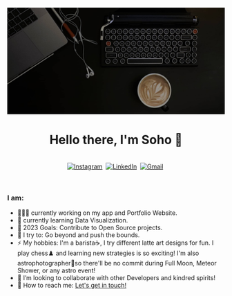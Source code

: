   [![My Desk Setup](Resources/MyDeskSetup.jpg)](https://www.youtube.com/watch?v=SDkAGkd4NLc) 
<p>
  <h1 align="center"><b>Hello there, I'm Soho 👋</b></h1>
</p>

<p align="center">
<br>
<a href="https://instagram.com/soho.codes"><img src="https://img.shields.io/badge/instagram-%23E4405F.svg?&style=for-the-badge&logo=instagram&logoColor=white" alt="Instagram" /></a>&nbsp;
<a href="https://www.linkedin.com/hoseinpur"><img src="https://img.shields.io/badge/linkedin-%230077B5.svg?&style=for-the-badge&logo=linkedin&logoColor=white" alt="LinkedIn" /></a>&nbsp;
<a href="mailto:soho.codes@gmail.com?subject=Hola%20Sumanth"><img src="https://img.shields.io/badge/gmail-%23D14836.svg?&style=for-the-badge&logo=gmail&logoColor=white" alt="Gmail"/></a>&nbsp;
<!--<a href="https://hoseinpur.github.io/"><img alt="Website" src="https://img.shields.io/website?style=for-the-badge&up_message=portfolio&url=https%3A%2F%2Fkkvanonymous.github.io%2F"></a>-->
</p>

<br>


### I am:
- 👩🏼‍💻 currently working on my app and Portfolio Website.
- 🧠 currently learning Data Visualization.
- 🥅 2023 Goals: Contribute to Open Source projects.
- 🧗 I try to: Go beyond and push the bounds.
- ⚡ My hobbies: I'm a barista☕️, I try different latte art designs for fun. I play chess♟️ and learning new strategies is so exciting! I'm also astrophotographer🔭so there'll be no commit during Full Moon, Meteor Shower, or any astro event!
- 👯 I’m looking to collaborate with other Developers and kindred spirits!
- 💬 How to reach me: [Let's get in touch!][instagram]

<br>

<!--[website]: -->
<!--[youtube]: https://www.youtube.com/channel/UCtffRh8jaAE0qqS-ESVYCHw-->
[instagram]: https://instagram.com/soho.codes
[linkedin]: https://www.linkedin.com/hoseinpur